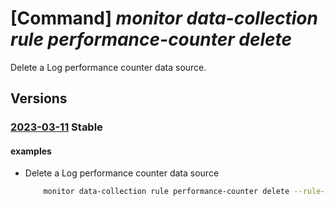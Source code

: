 # [Command] _monitor data-collection rule performance-counter delete_

Delete a Log performance counter data source.

## Versions

### [2023-03-11](/Resources/mgmt-plane/L3N1YnNjcmlwdGlvbnMve30vcmVzb3VyY2Vncm91cHMve30vcHJvdmlkZXJzL21pY3Jvc29mdC5pbnNpZ2h0cy9kYXRhY29sbGVjdGlvbnJ1bGVzL3t9/2023-03-11.xml) **Stable**

<!-- mgmt-plane /subscriptions/{}/resourcegroups/{}/providers/microsoft.insights/datacollectionrules/{} 2023-03-11 properties.dataSources.performanceCounters[] -->

#### examples

- Delete a Log performance counter data source
    ```bash
        monitor data-collection rule performance-counter delete --rule-name myCollectionRule --resource-group myResourceGroup --name team2ExtraCounters
    ```
